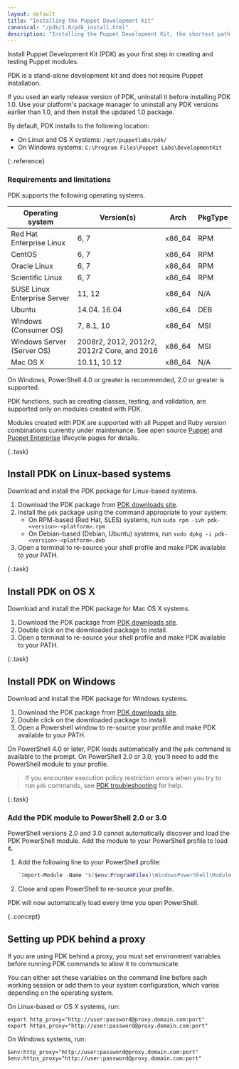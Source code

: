 ```yaml
---
layout: default
title: "Installing the Puppet Development Kit"
canonical: "/pdk/1.0/pdk_install.html"
description: "Installing the Puppet Development Kit, the shortest path to developing better Puppet code."
---
```


[troubleshoot]: ./pdk_troubleshooting.html

Install Puppet Development Kit (PDK) as your first step in creating and testing Puppet modules.

PDK is a stand-alone development kit and does not require Puppet installation.

If you used an early release version of PDK, uninstall it before installing PDK 1.0. Use your platform's package manager to uninstall any PDK versions earlier than 1.0, and then install the updated 1.0 package.

By default, PDK installs to the following location:

* On Linux and OS X systems: `/opt/puppetlabs/pdk/`
* On Windows systems: `C:\Program Files\Puppet Labs\DevelopmentKit`

{:.reference}
### Requirements and limitations

PDK supports the following operating systems.

| Operating system | Version(s) | Arch | PkgType |
| ---------------- | ---------- | ---- | ------- |
| Red Hat Enterprise Linux | 6, 7 | x86_64 | RPM |
| CentOS | 6, 7 | x86_64 | RPM |
| Oracle Linux | 6, 7 | x86_64 | RPM |
| Scientific Linux | 6, 7 | x86_64 | RPM |
| SUSE Linux Enterprise Server | 11, 12 | x86_64 | N/A |
| Ubuntu | 14.04. 16.04 | x86_64 | DEB |
| Windows (Consumer OS) | 7, 8.1, 10 | x86_64 | MSI |
| Windows Server (Server OS) | 2008r2, 2012, 2012r2, 2012r2 Core, and 2016 | x86_64 | MSI |
| Mac OS X | 10.11, 10.12 | x86_64 | N/A |

On Windows, PowerShell 4.0 or greater is recommended, 2.0 or greater is supported.

PDK functions, such as creating classes, testing, and validation, are supported only on modules created with PDK.

Modules created with PDK are supported with all Puppet and Ruby version combinations currently under maintenance. See open source [Puppet](https://docs.puppet.com/puppet/latest/about_agent.html) and [Puppet Enterprise](https://puppet.com/misc/puppet-enterprise-lifecycle) lifecycle pages for details.

{:.task}
## Install PDK on Linux-based systems

Download and install the PDK package for Linux-based systems.

1. Download the PDK package from [PDK downloads site](https://puppet.com/download-puppet-development-kit).
1. Install the `pdk` package using the command appropriate to your system:
   * On RPM-based (Red Hat, SLES) systems, run `sudo rpm -ivh pdk-<version>-<platform>.rpm`
   * On Debian-based (Debian, Ubuntu) systems, run `sudo dpkg -i pdk-<version>-<platform>.deb`
1. Open a terminal to re-source your shell profile and make PDK available to your PATH.


{:.task}
## Install PDK on OS X

Download and install the PDK package for Mac OS X systems.

1. Download the PDK package from [PDK downloads site](https://puppet.com/download-puppet-development-kit).
1. Double click on the downloaded package to install.
2. Open a terminal to re-source your shell profile and make PDK available to your PATH.

{:.task}
## Install PDK on Windows

Download and install the PDK package for Windows systems.

1. Download the PDK package from [PDK downloads site](https://puppet.com/download-puppet-development-kit).
1. Double click on the downloaded package to install.
1. Open a Powershell window to re-source your profile and make PDK available to your PATH.

On PowerShell 4.0 or later, PDK loads automatically and the `pdk` command is available to the prompt. On PowerShell 2.0 or 3.0, you'll need to add the PowerShell module to your profile.

> If you encounter execution policy restriction errors when you try to run `pdk` commands, see [PDK troubleshooting][troubleshoot] for help.

{:.task}
### Add the PDK module to PowerShell 2.0 or 3.0

PowerShell versions 2.0 and 3.0 cannot automatically discover and load the PDK PowerShell module. Add the module to your PowerShell profile to load it.

1. Add the following line to your PowerShell profile:

   ``` powershell
   `Import-Module -Name "$($env:ProgramFiles)\WindowsPowerShell\Modules\PuppetDevelopmentKit"`
   ```

2. Close and open PowerShell to re-source your profile.

PDK will now automatically load every time you open PowerShell. 

{:.concept}
## Setting up PDK behind a proxy

If you are using PDK behind a proxy, you must set environment variables before running PDK commands to allow it to communicate.

You can either set these variables on the command line before each working session or add them to your system configuration, which varies depending on the operating system.

On Linux-based or OS X systems, run:

```
export http_proxy="http://user:password@proxy.domain.com:port"
export https_proxy="http://user:password@proxy.domain.com:port"
```

On Windows systems, run:

```
$env:http_proxy="http://user:password@proxy.domain.com:port"
$env:https_proxy="http://user:password@proxy.domain.com:port"
```
